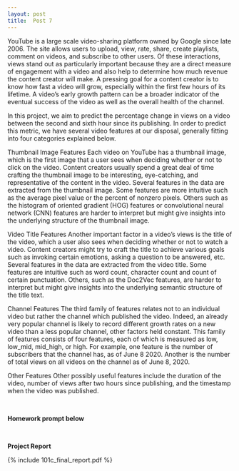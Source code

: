 ```yaml
---
layout: post
title:  Post 7
---
```


>
YouTube is a large scale video-sharing platform owned by Google since late 2006. The site allows users to upload, view, rate, share, create playlists, comment on videos, and subscribe to other users. Of these interactions, views stand out as particularly important because they are a direct measure of engagement with a video and also help to determine how much revenue the content creator will make. A pressing goal for a content creator is to know how fast a video will grow, especially within the first few hours of its lifetime. A video’s early growth pattern can be a broader indicator of the eventual success of the video as well as the overall health of the channel.

In this project, we aim to predict the percentage change in views on a video between the second and sixth hour since its publishing. In order to predict this metric, we have several video features at our disposal, generally fitting into four categories explained below.

Thumbnail Image Features
Each video on YouTube has a thumbnail image, which is the first image that a user sees when deciding whether or not to click on the video. Content creators usually spend a great deal of time crafting the thumbnail image to be interesting, eye-catching, and representative of the content in the video. Several features in the data are extracted from the thumbnail image. Some features are more intuitive such as the average pixel value or the percent of nonzero pixels. Others such as the histogram of oriented gradient (HOG) features or convolutional neural network (CNN) features are harder to interpret but might give insights into the underlying structure of the thumbnail image.

Video Title Features
Another important factor in a video’s views is the title of the video, which a user also sees when deciding whether or not to watch a video. Content creators might try to craft the title to achieve various goals such as invoking certain emotions, asking a question to be answered, etc. Several features in the data are extracted from the video title. Some features are intuitive such as word count, character count and count of certain punctuation. Others, such as the Doc2Vec features, are harder to interpret but might give insights into the underlying semantic structure of the title text.

Channel Features
The third family of features relates not to an individual video but rather the channel which published the video. Indeed, an already very popular channel is likely to record different growth rates on a new video than a less popular channel, other factors held constant. This family of features consists of four features, each of which is measured as low, low_mid, mid_high, or high. For example, one feature is the number of subscribers that the channel has, as of June 8 2020. Another is the number of total views on all videos on the channel as of June 8, 2020.

Other Features
Other possibly useful features include the duration of the video, number of views after two hours since publishing, and the timestamp when the video was published.

<br />


**Homework prompt below**


<br />

**Project Report**

{% include 101c_final_report.pdf %}
